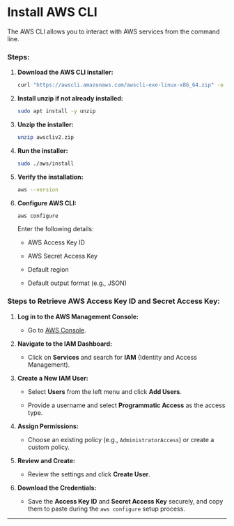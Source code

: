 # Install AWS CLI

The AWS CLI allows you to interact with AWS services from the command line.

### Steps:

1. **Download the AWS CLI installer:**
    
    ```bash
    curl "https://awscli.amazonaws.com/awscli-exe-linux-x86_64.zip" -o "awscliv2.zip"
    ```
    
2. **Install unzip if not already installed:**
    
    ```bash
    sudo apt install -y unzip
    ```
    
3. **Unzip the installer:**
    
    ```bash
    unzip awscliv2.zip
    ```
    
4. **Run the installer:**
    
    ```bash
    sudo ./aws/install
    ```
    
5. **Verify the installation:**
    
    ```bash
    aws --version
    ```
    
6. **Configure AWS CLI:**
    
    ```bash
    aws configure
    ```
    
    Enter the following details:
    
    * AWS Access Key ID
        
    * AWS Secret Access Key
        
    * Default region
        
    * Default output format (e.g., JSON)
        

### Steps to Retrieve AWS Access Key ID and Secret Access Key:

1. **Log in to the AWS Management Console:**
    
    * Go to [AWS Console](https://aws.amazon.com/console/).
        
2. **Navigate to the IAM Dashboard:**
    
    * Click on **Services** and search for **IAM** (Identity and Access Management).
        
3. **Create a New IAM User:**
    
    * Select **Users** from the left menu and click **Add Users**.
        
    * Provide a username and select **Programmatic Access** as the access type.
        
4. **Assign Permissions:**
    
    * Choose an existing policy (e.g., `AdministratorAccess`) or create a custom policy.
        
5. **Review and Create:**
    
    * Review the settings and click **Create User**.
        
6. **Download the Credentials:**
    
    * Save the **Access Key ID** and **Secret Access Key** securely, and copy them to paste during the `aws configure` setup process.
        

---